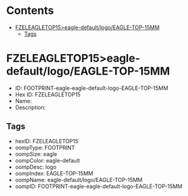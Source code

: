 



Contents
========

* [FZELEAGLETOP15>eagle-default/logo/EAGLE-TOP-15MM](#fzeleagletop15eagle-defaultlogoeagle-top-15mm)
	* [Tags](#tags)

# FZELEAGLETOP15>eagle-default/logo/EAGLE-TOP-15MM

- ID: FOOTPRINT-eagle-eagle-default-logo-EAGLE-TOP-15MM
- Hex ID: FZELEAGLETOP15
- Name: 
- Description: 

## Tags

- hexID: FZELEAGLETOP15
- oompType: FOOTPRINT
- oompSize: eagle
- oompColor: eagle-default
- oompDesc: logo
- oompIndex: EAGLE-TOP-15MM
- oompName: eagle-default/logo/EAGLE-TOP-15MM
- oompID: FOOTPRINT-eagle-eagle-default-logo-EAGLE-TOP-15MM
